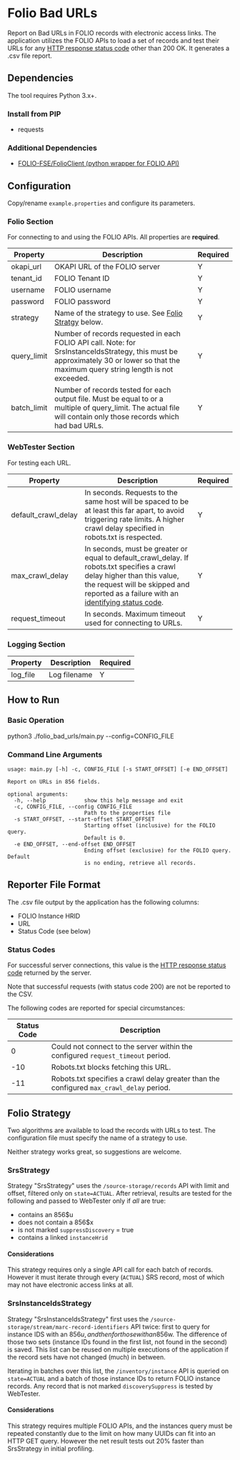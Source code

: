 # Folio Bad URLs

Report on Bad URLs in FOLIO records with electronic access links.  The application utilizes the FOLIO APIs to load a set of records and test their URLs for any [HTTP response status code](#status-codes) other than 200 OK.  It generates a .csv file report.

## Dependencies

The tool requires Python 3.x+.

### Install from PIP
  - requests

### Additional Dependencies
- [FOLIO-FSE/FolioClient (python wrapper for FOLIO API)](https://github.com/FOLIO-FSE/FolioClient)

## Configuration

Copy/rename `example.properties` and configure its parameters.

### Folio Section

For connecting to and using the FOLIO APIs.  All properties are **required**.

| Property | Description | Required |
|----------|-------------|---------|
| okapi_url | OKAPI URL of the FOLIO server | Y |
| tenant_id | FOLIO Tenant ID | Y |
| username | FOLIO username | Y | 
| password | FOLIO password | Y |
| strategy | Name of the strategy to use.  See [Folio Stratgy](#folio-strategy) below. | Y |
| query_limit | Number of records requested in each FOLIO API call.  Note: for SrsInstanceIdsStrategy, this must be approximately 30 or lower so that the maximum query string length is not exceeded. | Y |
| batch_limit | Number of records tested for each output file.  Must be equal to or a multiple of query_limit.  The actual file will contain only those records which had bad URLs. | Y |

### WebTester Section

For testing each URL.

| Property | Description | Required |
|----------|-------------|---------|
| default_crawl_delay | In seconds.  Requests to the same host will be spaced to be at least this far apart, to avoid triggering rate limits.  A higher crawl delay specified in robots.txt is respected. | Y |
| max_crawl_delay | In seconds, must be greater or equal to default_crawl_delay.  If robots.txt specifies a crawl delay higher than this value, the request will be skipped and reported as a failure with an [identifying status code](#status-codes).  | Y |
| request_timeout | In seconds.  Maximum timeout used for connecting to URLs. | Y |

### Logging Section

| Property | Description | Required |
|----------|-------------|---------|
| log_file | Log filename | Y |

## How to Run

### Basic Operation

python3 ./folio_bad_urls/main.py --config=CONFIG_FILE

### Command Line Arguments

    usage: main.py [-h] -c, CONFIG_FILE [-s START_OFFSET] [-e END_OFFSET]

    Report on URLs in 856 fields.

    optional arguments:
      -h, --help            show this help message and exit
      -c, CONFIG_FILE, --config CONFIG_FILE
                            Path to the properties file
      -s START_OFFSET, --start-offset START_OFFSET
                            Starting offset (inclusive) for the FOLIO query.
                            Default is 0.
      -e END_OFFSET, --end-offset END_OFFSET
                            Ending offset (exclusive) for the FOLIO query. Default
                            is no ending, retrieve all records.

## Reporter File Format

The .csv file output by the application has the following columns:
- FOLIO Instance HRID
- URL
- Status Code (see below)

### Status Codes

For successful server connections, this value is the [HTTP response status code](https://developer.mozilla.org/en-US/docs/Web/HTTP/Status) returned by the server.

Note that successful requests (with status code 200) are not be reported to the CSV.

The following codes are reported for special circumstances:

| Status Code | Description |
| ----------- | ----------- |
| 0 | Could not connect to the server within the configured `request_timeout` period. |
| -10 | Robots.txt blocks fetching this URL. |
| -11 | Robots.txt specifies a crawl delay greater than the configured `max_crawl_delay` period. |

## Folio Strategy

Two algorithms are available to load the records with URLs to test.  The configuration file must specify the name of a strategy to use.

Neither strategy works great, so suggestions are welcome.

### SrsStrategy

Strategy "SrsStrategy" uses the `/source-storage/records` API with limit and offset, filtered only on `state=ACTUAL`.  After retrieval, results are tested for the following and passed to WebTester only if *all* are true:
- contains an 856$u
- does not contain a 856$x
- is not marked `suppressDiscovery` = true
- contains a linked `instanceHrid`

#### Considerations

This strategy requires only a single API call for each batch of records.  However it must iterate through every (`ACTUAL`) SRS record, most of which may not have electronic access links at all. 

### SrsInstanceIdsStrategy

Strategy "SrsInstanceIdsStrategy" first uses the `/source-storage/stream/marc-record-identifiers` API twice: first to query for instance IDS with an 856$u, and then for those with an 856$w.  The difference of those two sets (instance IDs found in the first list, not found in the second) is saved.  This list can be reused on multiple executions of the application if the record sets have not changed (much) in between.  

Iterating in batches over this list, the `/inventory/instance` API is queried on `state=ACTUAL` and a batch of those instance IDs to return FOLIO instance records.  Any record that is not marked `discoverySuppress` is tested by WebTester.

#### Considerations

This strategy requires multiple FOLIO APIs, and the instances query must be repeated constantly due to the limit on how many UUIDs can fit into an HTTP GET query.  However the net result tests out 20% faster than SrsStrategy in initial profiling.
